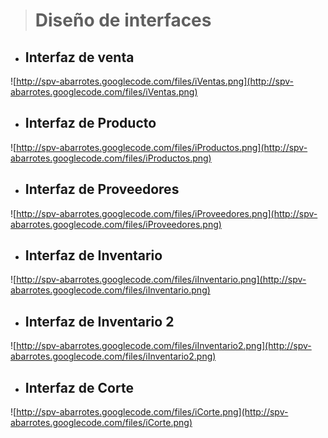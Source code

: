 > # Diseño de interfaces #

  * ## Interfaz de venta ##

![http://spv-abarrotes.googlecode.com/files/iVentas.png](http://spv-abarrotes.googlecode.com/files/iVentas.png)

  * ## Interfaz de Producto ##

![http://spv-abarrotes.googlecode.com/files/iProductos.png](http://spv-abarrotes.googlecode.com/files/iProductos.png)

  * ## Interfaz de Proveedores ##

![http://spv-abarrotes.googlecode.com/files/iProveedores.png](http://spv-abarrotes.googlecode.com/files/iProveedores.png)

  * ## Interfaz de Inventario ##

![http://spv-abarrotes.googlecode.com/files/iInventario.png](http://spv-abarrotes.googlecode.com/files/iInventario.png)

  * ## Interfaz de Inventario 2 ##

![http://spv-abarrotes.googlecode.com/files/iInventario2.png](http://spv-abarrotes.googlecode.com/files/iInventario2.png)

  * ## Interfaz de Corte ##

![http://spv-abarrotes.googlecode.com/files/iCorte.png](http://spv-abarrotes.googlecode.com/files/iCorte.png)